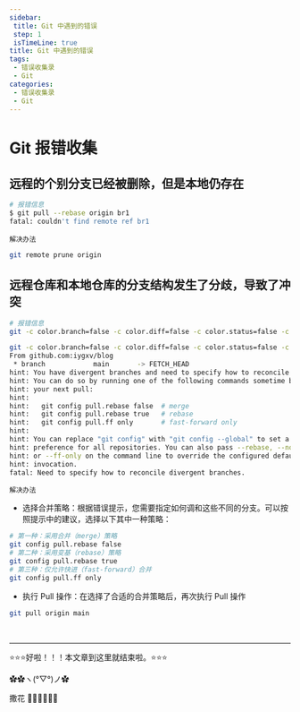 ```yaml
---
sidebar: 
 title: Git 中遇到的错误
 step: 1
 isTimeLine: true
title: Git 中遇到的错误
tags:
 - 错误收集录
 - Git
categories:
 - 错误收集录
 - Git
---
```


# Git 报错收集

## 远程的个别分支已经被删除，但是本地仍存在
```bash
# 报错信息
$ git pull --rebase origin br1
fatal: couldn't find remote ref br1
```

`解决办法`

```bash
git remote prune origin
```

## 远程仓库和本地仓库的分支结构发生了分歧，导致了冲突
```bash
# 报错信息
git -c color.branch=false -c color.diff=false -c color.status=false -c diff.mnemonicprefix=false -c core.quotepath=false -c credential.helper=sourcetree fetch origin 

git -c color.branch=false -c color.diff=false -c color.status=false -c diff.mnemonicprefix=false -c core.quotepath=false -c credential.helper=sourcetree pull origin main 
From github.com:iygxv/blog
 * branch            main       -> FETCH_HEAD
hint: You have divergent branches and need to specify how to reconcile them.
hint: You can do so by running one of the following commands sometime before
hint: your next pull:
hint: 
hint:   git config pull.rebase false  # merge
hint:   git config pull.rebase true   # rebase
hint:   git config pull.ff only       # fast-forward only
hint: 
hint: You can replace "git config" with "git config --global" to set a default
hint: preference for all repositories. You can also pass --rebase, --no-rebase,
hint: or --ff-only on the command line to override the configured default per
hint: invocation.
fatal: Need to specify how to reconcile divergent branches.
```

`解决办法`
- 选择合并策略：根据错误提示，您需要指定如何调和这些不同的分支。可以按照提示中的建议，选择以下其中一种策略：
```bash
# 第一种：采用合并（merge）策略
git config pull.rebase false
# 第二种：采用变基（rebase）策略
git config pull.rebase true
# 第三种：仅允许快进（fast-forward）合并
git config pull.ff only
```
- 执行 Pull 操作：在选择了合适的合并策略后，再次执行 Pull 操作
  
```bash
git pull origin main
```

<br/>
<hr />

⭐️⭐️⭐️好啦！！！本文章到这里就结束啦。⭐️⭐️⭐️

✿✿ヽ(°▽°)ノ✿

撒花 🌸🌸🌸🌸🌸🌸
